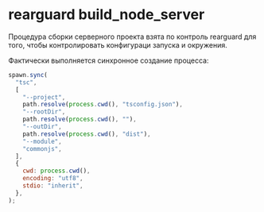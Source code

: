 # rearguard build_node_server

Процедура сборки серверного проекта взята по контроль rearguard для того, чтобы контролировать конфигураци запуска и окружения.

Фактически выполняется синхронное создание процесса:

```javascript
spawn.sync(
  "tsc",
  [
    "--project",
    path.resolve(process.cwd(), "tsconfig.json"),
    "--rootDir",
    path.resolve(process.cwd(), ""),
    "--outDir",
    path.resolve(process.cwd(), "dist"),
    "--module",
    "commonjs",
  ],
  {
    cwd: process.cwd(),
    encoding: "utf8",
    stdio: "inherit",
  },
);
```
